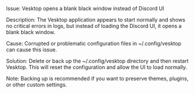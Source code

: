 Issue: Vesktop opens a blank black window instead of Discord UI

Description:
The Vesktop application appears to start normally and shows no critical errors in logs, but instead of loading the Discord UI, it opens a blank black window.

Cause:
Corrupted or problematic configuration files in ~/.config/vesktop can cause this issue.

Solution:
Delete or back up the ~/.config/vesktop directory and then restart Vesktop. This will reset the configuration and allow the UI to load normally.

Note:
Backing up is recommended if you want to preserve themes, plugins, or other custom settings.
